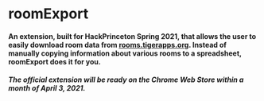 # roomExport
#### An extension, built for HackPrinceton Spring 2021, that allows the user to easily download room data from [rooms.tigerapps.org](rooms.tigerapps.org). Instead of manually copying information about various rooms to a spreadsheet, roomExport does it for you.

#### *The official extension will be ready on the Chrome Web Store within a month of April 3, 2021.*
